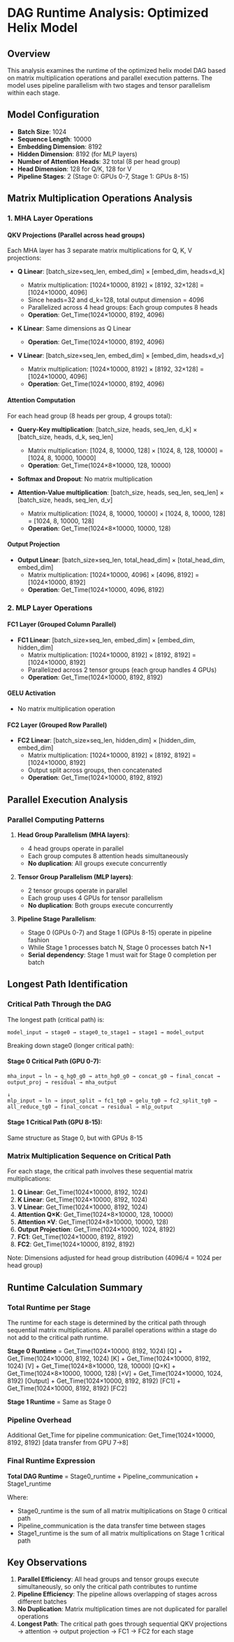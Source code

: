 # DAG Runtime Analysis: Optimized Helix Model

## Overview
This analysis examines the runtime of the optimized helix model DAG based on matrix multiplication operations and parallel execution patterns. The model uses pipeline parallelism with two stages and tensor parallelism within each stage.

## Model Configuration
- **Batch Size**: 1024
- **Sequence Length**: 10000
- **Embedding Dimension**: 8192
- **Hidden Dimension**: 8192 (for MLP layers)
- **Number of Attention Heads**: 32 total (8 per head group)
- **Head Dimension**: 128 for Q/K, 128 for V
- **Pipeline Stages**: 2 (Stage 0: GPUs 0-7, Stage 1: GPUs 8-15)

## Matrix Multiplication Operations Analysis

### 1. MHA Layer Operations

#### QKV Projections (Parallel across head groups)
Each MHA layer has 3 separate matrix multiplications for Q, K, V projections:
- **Q Linear**: [batch_size×seq_len, embed_dim] × [embed_dim, heads×d_k]
  - Matrix multiplication: [1024×10000, 8192] × [8192, 32×128] = [1024×10000, 4096]
  - Since heads=32 and d_k=128, total output dimension = 4096
  - Parallelized across 4 head groups: Each group computes 8 heads
  - **Operation**: Get_Time(1024×10000, 8192, 4096)

- **K Linear**: Same dimensions as Q Linear
  - **Operation**: Get_Time(1024×10000, 8192, 4096)

- **V Linear**: [batch_size×seq_len, embed_dim] × [embed_dim, heads×d_v]
  - Matrix multiplication: [1024×10000, 8192] × [8192, 32×128] = [1024×10000, 4096]
  - **Operation**: Get_Time(1024×10000, 8192, 4096)

#### Attention Computation
For each head group (8 heads per group, 4 groups total):
- **Query-Key multiplication**: [batch_size, heads, seq_len, d_k] × [batch_size, heads, d_k, seq_len]
  - Matrix multiplication: [1024, 8, 10000, 128] × [1024, 8, 128, 10000] = [1024, 8, 10000, 10000]
  - **Operation**: Get_Time(1024×8×10000, 128, 10000)

- **Softmax and Dropout**: No matrix multiplication

- **Attention-Value multiplication**: [batch_size, heads, seq_len, seq_len] × [batch_size, heads, seq_len, d_v]
  - Matrix multiplication: [1024, 8, 10000, 10000] × [1024, 8, 10000, 128] = [1024, 8, 10000, 128]
  - **Operation**: Get_Time(1024×8×10000, 10000, 128)

#### Output Projection
- **Output Linear**: [batch_size×seq_len, total_head_dim] × [total_head_dim, embed_dim]
  - Matrix multiplication: [1024×10000, 4096] × [4096, 8192] = [1024×10000, 8192]
  - **Operation**: Get_Time(1024×10000, 4096, 8192)

### 2. MLP Layer Operations

#### FC1 Layer (Grouped Column Parallel)
- **FC1 Linear**: [batch_size×seq_len, embed_dim] × [embed_dim, hidden_dim]
  - Matrix multiplication: [1024×10000, 8192] × [8192, 8192] = [1024×10000, 8192]
  - Parallelized across 2 tensor groups (each group handles 4 GPUs)
  - **Operation**: Get_Time(1024×10000, 8192, 8192)

#### GELU Activation
- No matrix multiplication operation

#### FC2 Layer (Grouped Row Parallel)
- **FC2 Linear**: [batch_size×seq_len, hidden_dim] × [hidden_dim, embed_dim]
  - Matrix multiplication: [1024×10000, 8192] × [8192, 8192] = [1024×10000, 8192]
  - Output split across groups, then concatenated
  - **Operation**: Get_Time(1024×10000, 8192, 8192)

## Parallel Execution Analysis

### Parallel Computing Patterns

1. **Head Group Parallelism (MHA layers)**:
   - 4 head groups operate in parallel
   - Each group computes 8 attention heads simultaneously
   - **No duplication**: All groups execute concurrently

2. **Tensor Group Parallelism (MLP layers)**:
   - 2 tensor groups operate in parallel
   - Each group uses 4 GPUs for tensor parallelism
   - **No duplication**: Both groups execute concurrently

3. **Pipeline Stage Parallelism**:
   - Stage 0 (GPUs 0-7) and Stage 1 (GPUs 8-15) operate in pipeline fashion
   - While Stage 1 processes batch N, Stage 0 processes batch N+1
   - **Serial dependency**: Stage 1 must wait for Stage 0 completion per batch

## Longest Path Identification

### Critical Path Through the DAG
The longest path (critical path) is:

```
model_input → stage0 → stage0_to_stage1 → stage1 → model_output
```

Breaking down stage0 (longer critical path):

#### Stage 0 Critical Path (GPU 0-7):
```
mha_input → ln → q_hg0_g0 → attn_hg0_g0 → concat_g0 → final_concat → output_proj → residual → mha_output
                                                                                                   ↓
mlp_input → ln → input_split → fc1_tg0 → gelu_tg0 → fc2_split_tg0 → all_reduce_tg0 → final_concat → residual → mlp_output
```

#### Stage 1 Critical Path (GPU 8-15):
Same structure as Stage 0, but with GPUs 8-15

### Matrix Multiplication Sequence on Critical Path

For each stage, the critical path involves these sequential matrix multiplications:

1. **Q Linear**: Get_Time(1024×10000, 8192, 1024)
2. **K Linear**: Get_Time(1024×10000, 8192, 1024) 
3. **V Linear**: Get_Time(1024×10000, 8192, 1024)
4. **Attention Q×K**: Get_Time(1024×8×10000, 128, 10000)
5. **Attention ×V**: Get_Time(1024×8×10000, 10000, 128)
6. **Output Projection**: Get_Time(1024×10000, 1024, 8192)
7. **FC1**: Get_Time(1024×10000, 8192, 8192)
8. **FC2**: Get_Time(1024×10000, 8192, 8192)

Note: Dimensions adjusted for head group distribution (4096/4 = 1024 per head group)

## Runtime Calculation Summary

### Total Runtime per Stage
The runtime for each stage is determined by the critical path through sequential matrix multiplications. All parallel operations within a stage do not add to the critical path runtime.

**Stage 0 Runtime** = Get_Time(1024×10000, 8192, 1024) [Q] + Get_Time(1024×10000, 8192, 1024) [K] + Get_Time(1024×10000, 8192, 1024) [V] + Get_Time(1024×8×10000, 128, 10000) [Q×K] + Get_Time(1024×8×10000, 10000, 128) [×V] + Get_Time(1024×10000, 1024, 8192) [Output] + Get_Time(1024×10000, 8192, 8192) [FC1] + Get_Time(1024×10000, 8192, 8192) [FC2]

**Stage 1 Runtime** = Same as Stage 0

### Pipeline Overhead
Additional Get_Time for pipeline communication: Get_Time(1024×10000, 8192, 8192) [data transfer from GPU 7→8]

### Final Runtime Expression
**Total DAG Runtime** = Stage0_runtime + Pipeline_communication + Stage1_runtime

Where:
- Stage0_runtime is the sum of all matrix multiplications on Stage 0 critical path
- Pipeline_communication is the data transfer time between stages  
- Stage1_runtime is the sum of all matrix multiplications on Stage 1 critical path

## Key Observations

1. **Parallel Efficiency**: All head groups and tensor groups execute simultaneously, so only the critical path contributes to runtime
2. **Pipeline Efficiency**: The pipeline allows overlapping of stages across different batches
3. **No Duplication**: Matrix multiplication times are not duplicated for parallel operations
4. **Longest Path**: The critical path goes through sequential QKV projections → attention → output projection → FC1 → FC2 for each stage